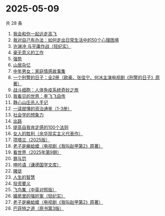 # 2025-05-09

共 28 条

<!-- BEGIN WEREAD -->
<!-- 最后更新时间 2025-05-09 18:17:32 +0800 -->
1. [我会和你一起远走高飞](https://weread.qq.com/web/bookDetail/bc532ac0813ab9e2cg016015)
1. [我对自己有办法：如何走出日常生活中的50个心理困境](https://weread.qq.com/web/bookDetail/de032e10813ab9eb1g017f1f)
1. [许渊冲 与平庸作战（轻纪实）](https://weread.qq.com/web/bookDetail/24d32360813ab9e82g016626)
1. [毫无意义的工作](https://weread.qq.com/web/bookDetail/f7b32c90813ab77b6g013094)
1. [强势](https://weread.qq.com/web/bookDetail/49f32500715443a149f102f)
1. [山居杂忆](https://weread.qq.com/web/bookDetail/90432270813ab8a7eg018ba7)
1. [中年男女：家庭情感故事集](https://weread.qq.com/web/bookDetail/c2632330813ab9d8ag0167dc)
1. [一个刑警的日子：全2册（欧豪、张佳宁、何冰主演电视剧《刑警的日子》原著）](https://weread.qq.com/web/bookDetail/cff323f0720c32d7cff8986)
1. [战斗细胞：人体免疫系统奇妙之旅](https://weread.qq.com/web/bookDetail/0c732f70813ab74fbg013e2b)
1. [我看见的世界：李飞飞自传](https://weread.qq.com/web/bookDetail/76c32a50813ab9e4fg01737b)
1. [静心山庄杀人手记](https://weread.qq.com/web/bookDetail/16732c50813ab9e75g0183a0)
1. [一读就懂的资治通鉴（1-3册）](https://weread.qq.com/web/bookDetail/63332f70813ab9d50g013a45)
1. [社会学的想象力](https://weread.qq.com/web/bookDetail/29432830719204cf2944d83)
1. [出路](https://weread.qq.com/web/bookDetail/dc132720813ab7b6fg0168d6)
1. [提高自我肯定感的100个法则](https://weread.qq.com/web/bookDetail/7b232300813ab9641g0174cf)
1. [女人的胜利（余华现实主义代表作）](https://weread.qq.com/web/bookDetail/50132dc0813ab937dg0158cf)
1. [项塔兰（2025版）](https://weread.qq.com/web/bookDetail/7b132290720f04097b19e3b)
1. [老子是癞蛤蟆（电视剧《我叫赵甲第2》原著）](https://weread.qq.com/web/bookDetail/e6632110529542e66152d31)
1. [看世界（2025年第9期）](https://weread.qq.com/web/bookDetail/ff232b20813ab9ebeg016a91)
1. [罪与罚](https://weread.qq.com/web/bookDetail/cb73280072505174cb7179d)
1. [呻吟语（谦德国学文库）](https://weread.qq.com/web/bookDetail/68b32000727e101a68b22c0)
1. [赌徒](https://weread.qq.com/web/bookDetail/78032ad0813ab6a94g01394b)
1. [人生的智慧](https://weread.qq.com/web/bookDetail/71632d705a953c7162b85e8)
1. [投资要义](https://weread.qq.com/web/bookDetail/ad4328a07218c5d8ad444d9)
1. [飞鸟集（中英对照版）](https://weread.qq.com/web/bookDetail/d8832880813ab8b0eg012786)
1. [婚房里的强奸案（轻纪实）](https://weread.qq.com/web/bookDetail/bb432a30813ab9e5cg018f92)
1. [老子是癞蛤蟆（电视剧《我叫赵甲第2》原著）](https://weread.qq.com/web/bookDetail/07832f80553b1f0785069e4)
1. [巴菲特之道（原书第3版）](https://weread.qq.com/web/bookDetail/4dd323305934c44ddfdc1c0)
<!-- END WEREAD -->
